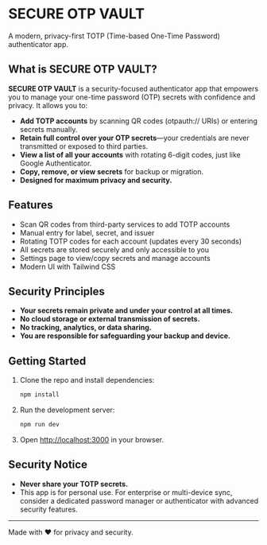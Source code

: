 # SECURE OTP VAULT

A modern, privacy-first TOTP (Time-based One-Time Password) authenticator app.

## What is SECURE OTP VAULT?

**SECURE OTP VAULT** is a security-focused authenticator app that empowers you to manage your one-time password (OTP) secrets with confidence and privacy. It allows you to:

- **Add TOTP accounts** by scanning QR codes (otpauth:// URIs) or entering secrets manually.
- **Retain full control over your OTP secrets**—your credentials are never transmitted or exposed to third parties.
- **View a list of all your accounts** with rotating 6-digit codes, just like Google Authenticator.
- **Copy, remove, or view secrets** for backup or migration.
- **Designed for maximum privacy and security.**

## Features

- Scan QR codes from third-party services to add TOTP accounts
- Manual entry for label, secret, and issuer
- Rotating TOTP codes for each account (updates every 30 seconds)
- All secrets are stored securely and only accessible to you
- Settings page to view/copy secrets and manage accounts
- Modern UI with Tailwind CSS

## Security Principles

- **Your secrets remain private and under your control at all times.**
- **No cloud storage or external transmission of secrets.**
- **No tracking, analytics, or data sharing.**
- **You are responsible for safeguarding your backup and device.**

## Getting Started

1. Clone the repo and install dependencies:
   ```sh
   npm install
   ```
2. Run the development server:
   ```sh
   npm run dev
   ```
3. Open [http://localhost:3000](http://localhost:3000) in your browser.

## Security Notice
- **Never share your TOTP secrets.**
- This app is for personal use. For enterprise or multi-device sync, consider a dedicated password manager or authenticator with advanced security features.

---

Made with ❤️ for privacy and security.
